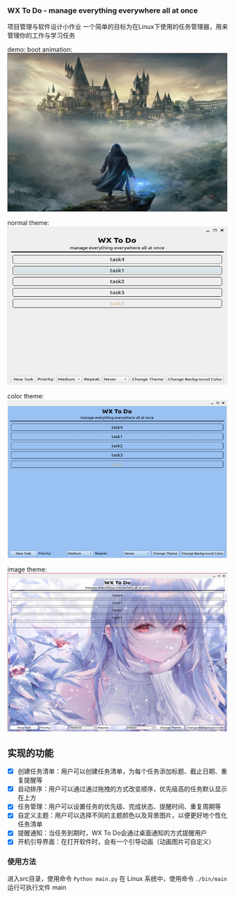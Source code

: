 ### WX To Do - manage everything everywhere all at once
 项目管理与软件设计小作业
 一个简单的目标为在Linux下使用的任务管理器，用来管理你的工作与学习任务

 demo:
 boot animation:
<img src="/demo/boot.jpg" width = "500" height = "360" alt="LRU list">

normal theme:
<img src="/demo/2.jpg" width = "500" height = "360" alt="LRU list">

color theme:
<img src="/demo/4.jpg" width = "500" height = "360" alt="LRU list">

image theme:
<img src="/demo/3.jpg" width = "500" height = "360" alt="LRU list">

 
 实现的功能
 -----
 - [x] 创建任务清单：用户可以创建任务清单，为每个任务添加标题、截止日期、重复提醒等
 - [x] 自动排序：用户可以通过通过拖拽的方式改变顺序，优先级高的任务默认显示在上方
 - [x] 任务管理：用户可以设置任务的优先级、完成状态、提醒时间、重复周期等
 - [x] 自定义主题：用户可以选择不同的主题颜色以及背景图片，以便更好地个性化任务清单
 - [x] 提醒通知：当任务到期时，WX To Do会通过桌面通知的方式提醒用户
 - [x] 开机引导界面：在打开软件时，会有一个引导动画（动画图片可自定义）
 
### 使用方法
进入src目录，使用命令 ```Python main.py``` 
在 Linux 系统中，使用命令 ```./bin/main``` 运行可执行文件 main
